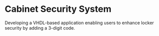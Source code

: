 # Cabinet Security System
Developing a VHDL-based application enabling users to enhance locker security by adding a 3-digit code.
